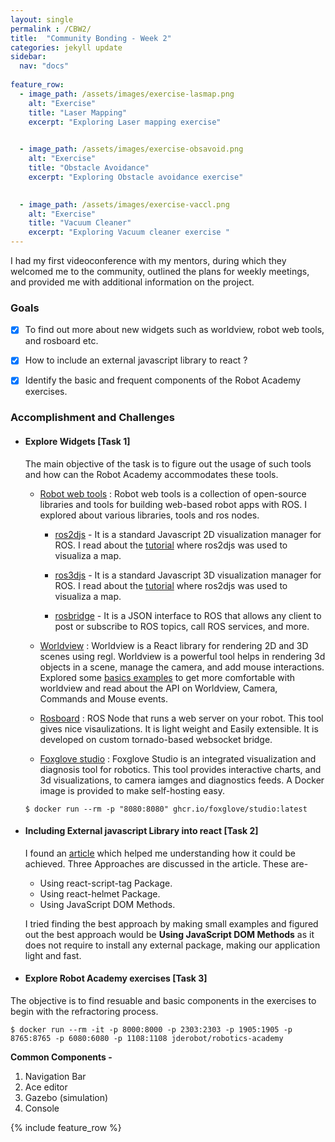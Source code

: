 ```yaml
---
layout: single
permalink : /CBW2/
title:  "Community Bonding - Week 2"
categories: jekyll update
sidebar:
  nav: "docs"
  
feature_row:
  - image_path: /assets/images/exercise-lasmap.png
    alt: "Exercise"
    title: "Laser Mapping"
    excerpt: "Exploring Laser mapping exercise"
  

  - image_path: /assets/images/exercise-obsavoid.png
    alt: "Exercise"
    title: "Obstacle Avoidance"
    excerpt: "Exploring Obstacle avoidance exercise"
    

  - image_path: /assets/images/exercise-vaccl.png
    alt: "Exercise"
    title: "Vacuum Cleaner"
    excerpt: "Exploring Vacuum cleaner exercise "
---
```

I had my first videoconference with my mentors, during which they welcomed me to the community, outlined the plans for weekly meetings, and provided me with additional information on the project.



### Goals

- [x] To find out more about new widgets such as worldview, robot web tools, and rosboard etc.

- [x] How to include an external javascript library to react ?

- [x] Identify the basic and frequent components of the Robot Academy exercises.


### Accomplishment and Challenges 



* #### Explore Widgets \[Task 1\]
  The main objective of the task is to figure out the usage of such tools and how can the Robot Academy accommodates these tools.  
    - [Robot web tools](http://robotwebtools.org) : Robot web tools is a collection of open-source libraries and tools for building web-based robot apps with ROS. I explored about various libraries, tools and ros nodes.
        - [ros2djs](https://github.com/RobotWebTools/ros2djs) - It is a standard Javascript 2D visualization manager for ROS. I read about the [tutorial](https://wiki.ros.org/ros2djs/Tutorials/VisualizingAMap) where ros2djs was used to visualiza a map.

        - [ros3djs](https://github.com/RobotWebTools/ros3djs) - It is a standard Javascript 3D visualization manager for ROS. I read about the [tutorial](https://wiki.ros.org/ros3djs/Tutorials/VisualizingAMap) where ros2djs was used to visualiza a map.

        - [rosbridge](https://github.com/RobotWebTools/rosbridge_suite) - It is a JSON interface to ROS that allows any client to post or subscribe to ROS topics, call ROS services, and more.
    
    - [Worldview](https://webviz.io/worldview/#/) : Worldview is a React library for rendering 2D and 3D scenes using regl. Worldview is a powerful tool helps in rendering 3d objects in a scene, manage the camera, and add mouse interactions. Explored some [basics examples](https://webviz.io/worldview/#/docs/examples/basic-example) to get more comfortable with worldview and read about the API on Worldview, Camera, Commands and Mouse events.

    - [Rosboard](https://github.com/dheera/rosboard) : ROS Node that runs a web server on your robot. This tool gives nice visaulizations. It is light weight and Easily extensible. It is developed on custom tornado-based websocket bridge.
  
    - [Foxglove studio](https://foxglove.dev/studio) : Foxglove Studio is an integrated visualization and diagnosis tool for robotics. This tool provides interactive charts, and 3d visualizations, to camera iamges and diagnostics feeds. A Docker image is provided to make self-hosting easy.

    ```shell
    $ docker run --rm -p "8080:8080" ghcr.io/foxglove/studio:latest
    ```



* #### Including External javascript Library into react \[Task 2\]
  I found an [article](https://www.geeksforgeeks.org/how-to-include-an-external-javascript-library-to-reactjs/) which helped me understanding how it could be achieved. Three Approaches are discussed in the article. These are-
  
  - Using react-script-tag Package.
  - Using react-helmet Package.
  - Using JavaScript DOM Methods.

  I tried finding the best approach by making small examples and figured out the best approach would be **Using JavaScript DOM Methods** as it does not require to install any external package, making our application light and fast.



* #### Explore Robot Academy exercises \[Task 3\]
The objective is to find resuable and basic components in the exercises to begin with the refractoring process.
```shell
$ docker run --rm -it -p 8000:8000 -p 2303:2303 -p 1905:1905 -p 8765:8765 -p 6080:6080 -p 1108:1108 jderobot/robotics-academy
```
**Common Components -**
  1. Navigation Bar
  2. Ace editor
  3. Gazebo (simulation) <br/>
  4. Console 



{% include feature_row %}






